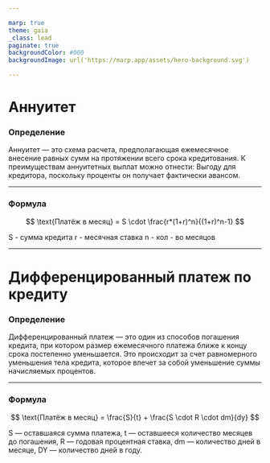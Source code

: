 ```yaml
---

marp: true
theme: gaia
_class: lead
paginate: true
backgroundColor: #000
backgroundImage: url('https://marp.app/assets/hero-background.svg')

---
```


# Аннуитет

### Определение

Аннуитет — это схема расчета, предполагающая ежемесячное внесение равных сумм на протяжении всего срока кредитования. К преимуществам аннуитетных выплат можно отнести: Выгоду для кредитора, поскольку проценты он получает фактически авансом.

---

### Формула

$$ \text{Платёж в месяц} = S \cdot \frac{r*(1+r)^n}{(1+r)^n-1} $$

S - сумма кредита
r - месячная ставка
n - кол - во месяцов

---

# Дифференцированный платеж по кредиту

### Определение

Дифференцированный платеж — это один из способов погашения кредита, при котором размер ежемесячного платежа ближе к концу срока постепенно уменьшается. Это происходит за счет равномерного уменьшения тела кредита, которое влечет за собой уменьшение суммы начисляемых процентов.

---

### Формула

$$ \text{Платёж в месяц} = \frac{S}{t} + \frac{S \cdot R \cdot dm}{dy} $$

S — оставшаяся сумма платежа,
t — оставшееся количество месяцев до погашения,
R — годовая процентная ставка,
dm — количество дней в месяце,
DY — количество дней в году.
